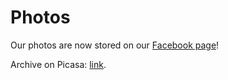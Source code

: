# Photos

Our photos are now stored on our [Facebook page](https://www.facebook.com/mit.ats)!

Archive on Picasa: [link](https://plus.google.com/photos/100448434960244263043/albums?banner=pwa).
